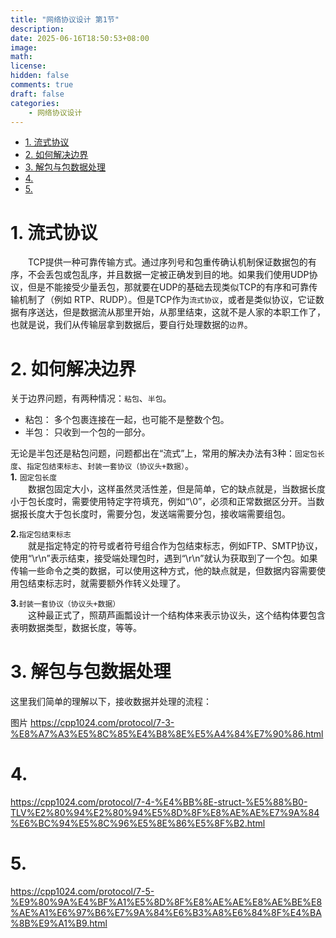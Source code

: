 ```yaml
---
title: "网络协议设计 第1节"
description: 
date: 2025-06-16T18:50:53+08:00
image: 
math: 
license: 
hidden: false
comments: true
draft: false
categories:
    - 网络协议设计
---
```


- [1. 流式协议](#1-流式协议)
- [2. 如何解决边界](#2-如何解决边界)
- [3. 解包与包数据处理](#3-解包与包数据处理)
- [4.](#4)
- [5.](#5)


# 1. 流式协议
&emsp;&emsp;TCP提供一种可靠传输方式。通过序列号和包重传确认机制保证数据包的有序，不会丢包或包乱序，并且数据一定被正确发到目的地。如果我们使用UDP协议，但是不能接受少量丢包，那就要在UDP的基础去现类似TCP的有序和可靠传输机制了（例如 RTP、RUDP）。但是TCP作为`流式协议`，或者是类似协议，它证数据有序送达，但是数据流从那里开始，从那里结束，这就不是人家的本职工作了，也就是说，我们从传输层拿到数据后，要自行处理数据的`边界`。


# 2. 如何解决边界       
关于边界问题，有两种情况：`粘包`、`半包`。   
- 粘包： 多个包裹连接在一起，也可能不是整数个包。   
- 半包： 只收到一个包的一部分。     

无论是半包还是粘包问题，问题都出在“流式”上，常用的解决办法有3种：`固定包长度`、`指定包结束标志`、`封装一套协议（协议头+数据）`。  
**1.** `固定包长度`  
&emsp;&emsp;数据包固定大小，这样虽然灵活性差，但是简单，它的缺点就是，当数据长度小于包长度时，需要使用特定字符填充，例如“\0”，必须和正常数据区分开。当数据报长度大于包长度时，需要分包，发送端需要分包，接收端需要组包。  

**2.**`指定包结束标志`   
&emsp;&emsp;就是指定特定的符号或者符号组合作为包结束标志，例如FTP、SMTP协议，使用“\r\n”表示结束，接受端处理包时，遇到“\r\n”就认为获取到了一个包。如果传输一些命令之类的数据，可以使用这种方式，他的缺点就是，但数据内容需要使用包结束标志时，就需要额外作转义处理了。  

**3.**`封装一套协议（协议头+数据）`   
&emsp;&emsp;这种最正式了，照葫芦画瓢设计一个结构体来表示协议头，这个结构体要包含表明数据类型，数据长度，等等。

# 3. 解包与包数据处理
这里我们简单的理解以下，接收数据并处理的流程：   

图片
https://cpp1024.com/protocol/7-3-%E8%A7%A3%E5%8C%85%E4%B8%8E%E5%A4%84%E7%90%86.html
# 4. 

https://cpp1024.com/protocol/7-4-%E4%BB%8E-struct-%E5%88%B0-TLV%E2%80%94%E2%80%94%E5%8D%8F%E8%AE%AE%E7%9A%84%E6%BC%94%E5%8C%96%E5%8E%86%E5%8F%B2.html


# 5. 

https://cpp1024.com/protocol/7-5-%E9%80%9A%E4%BF%A1%E5%8D%8F%E8%AE%AE%E8%AE%BE%E8%AE%A1%E6%97%B6%E7%9A%84%E6%B3%A8%E6%84%8F%E4%BA%8B%E9%A1%B9.html